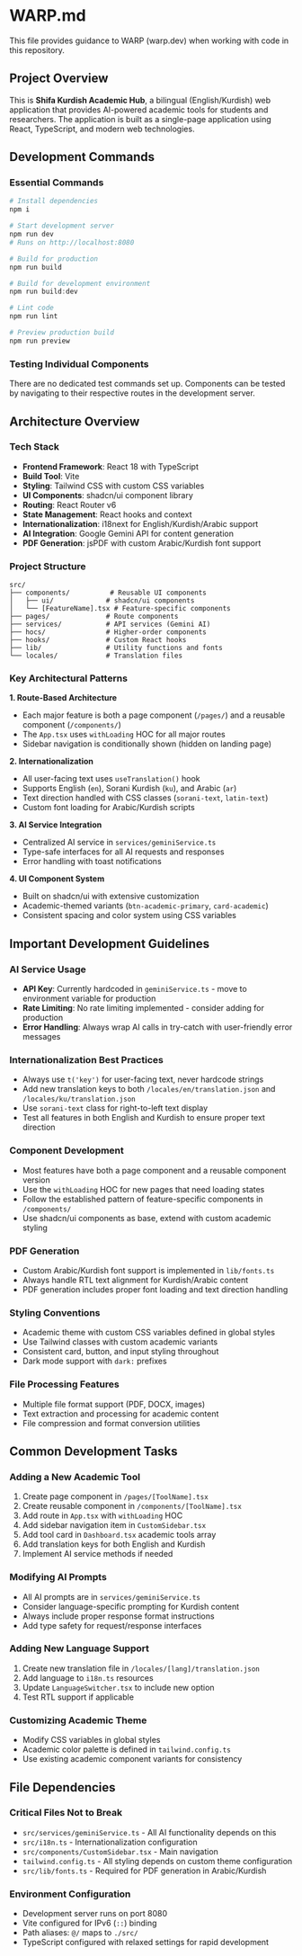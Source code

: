 # WARP.md

This file provides guidance to WARP (warp.dev) when working with code in this repository.

## Project Overview

This is **Shifa Kurdish Academic Hub**, a bilingual (English/Kurdish) web application that provides AI-powered academic tools for students and researchers. The application is built as a single-page application using React, TypeScript, and modern web technologies.

## Development Commands

### Essential Commands
```powershell
# Install dependencies
npm i

# Start development server
npm run dev
# Runs on http://localhost:8080

# Build for production
npm run build

# Build for development environment
npm run build:dev

# Lint code
npm run lint

# Preview production build
npm run preview
```

### Testing Individual Components
There are no dedicated test commands set up. Components can be tested by navigating to their respective routes in the development server.

## Architecture Overview

### Tech Stack
- **Frontend Framework**: React 18 with TypeScript
- **Build Tool**: Vite
- **Styling**: Tailwind CSS with custom CSS variables
- **UI Components**: shadcn/ui component library
- **Routing**: React Router v6
- **State Management**: React hooks and context
- **Internationalization**: i18next for English/Kurdish/Arabic support
- **AI Integration**: Google Gemini API for content generation
- **PDF Generation**: jsPDF with custom Arabic/Kurdish font support

### Project Structure
```
src/
├── components/          # Reusable UI components
│   ├── ui/             # shadcn/ui components
│   └── [FeatureName].tsx # Feature-specific components
├── pages/              # Route components
├── services/           # API services (Gemini AI)
├── hocs/               # Higher-order components
├── hooks/              # Custom React hooks
├── lib/                # Utility functions and fonts
└── locales/            # Translation files
```

### Key Architectural Patterns

**1. Route-Based Architecture**
- Each major feature is both a page component (`/pages/`) and a reusable component (`/components/`)
- The `App.tsx` uses `withLoading` HOC for all major routes
- Sidebar navigation is conditionally shown (hidden on landing page)

**2. Internationalization**
- All user-facing text uses `useTranslation()` hook
- Supports English (`en`), Sorani Kurdish (`ku`), and Arabic (`ar`)
- Text direction handled with CSS classes (`sorani-text`, `latin-text`)
- Custom font loading for Arabic/Kurdish scripts

**3. AI Service Integration**
- Centralized AI service in `services/geminiService.ts`
- Type-safe interfaces for all AI requests and responses
- Error handling with toast notifications

**4. UI Component System**
- Built on shadcn/ui with extensive customization
- Academic-themed variants (`btn-academic-primary`, `card-academic`)
- Consistent spacing and color system using CSS variables

## Important Development Guidelines

### AI Service Usage
- **API Key**: Currently hardcoded in `geminiService.ts` - move to environment variable for production
- **Rate Limiting**: No rate limiting implemented - consider adding for production
- **Error Handling**: Always wrap AI calls in try-catch with user-friendly error messages

### Internationalization Best Practices
- Always use `t('key')` for user-facing text, never hardcode strings
- Add new translation keys to both `/locales/en/translation.json` and `/locales/ku/translation.json`
- Use `sorani-text` class for right-to-left text display
- Test all features in both English and Kurdish to ensure proper text direction

### Component Development
- Most features have both a page component and a reusable component version
- Use the `withLoading` HOC for new pages that need loading states
- Follow the established pattern of feature-specific components in `/components/`
- Use shadcn/ui components as base, extend with custom academic styling

### PDF Generation
- Custom Arabic/Kurdish font support is implemented in `lib/fonts.ts`
- Always handle RTL text alignment for Kurdish/Arabic content
- PDF generation includes proper font loading and text direction handling

### Styling Conventions
- Academic theme with custom CSS variables defined in global styles
- Use Tailwind classes with custom academic variants
- Consistent card, button, and input styling throughout
- Dark mode support with `dark:` prefixes

### File Processing Features
- Multiple file format support (PDF, DOCX, images)
- Text extraction and processing for academic content
- File compression and format conversion utilities

## Common Development Tasks

### Adding a New Academic Tool
1. Create page component in `/pages/[ToolName].tsx`
2. Create reusable component in `/components/[ToolName].tsx`
3. Add route in `App.tsx` with `withLoading` HOC
4. Add sidebar navigation item in `CustomSidebar.tsx`
5. Add tool card in `Dashboard.tsx` academic tools array
6. Add translation keys for both English and Kurdish
7. Implement AI service methods if needed

### Modifying AI Prompts
- All AI prompts are in `services/geminiService.ts`
- Consider language-specific prompting for Kurdish content
- Always include proper response format instructions
- Add type safety for request/response interfaces

### Adding New Language Support
1. Create new translation file in `/locales/[lang]/translation.json`
2. Add language to `i18n.ts` resources
3. Update `LanguageSwitcher.tsx` to include new option
4. Test RTL support if applicable

### Customizing Academic Theme
- Modify CSS variables in global styles
- Academic color palette is defined in `tailwind.config.ts`
- Use existing academic component variants for consistency

## File Dependencies

### Critical Files Not to Break
- `src/services/geminiService.ts` - All AI functionality depends on this
- `src/i18n.ts` - Internationalization configuration
- `src/components/CustomSidebar.tsx` - Main navigation
- `tailwind.config.ts` - All styling depends on custom theme configuration
- `src/lib/fonts.ts` - Required for PDF generation in Arabic/Kurdish

### Environment Configuration
- Development server runs on port 8080
- Vite configured for IPv6 (`::`) binding
- Path aliases: `@/` maps to `./src/`
- TypeScript configured with relaxed settings for rapid development

